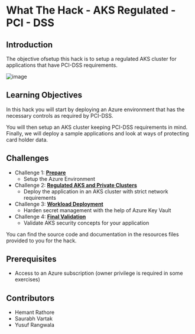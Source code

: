 
# What The Hack - AKS Regulated - PCI - DSS

## Introduction

The objective ofsetup this hack is to setup a regulated AKS cluster for applications that have PCI-DSS requirements.

![image](https://user-images.githubusercontent.com/18613231/159903199-b2ffcd97-c364-4421-9318-3fe77d555151.png)

## Learning Objectives

In this hack you will start by deploying an Azure environment that has the necessary controls as required by PCI-DSS.

You will then setup an AKS cluster keeping PCI-DSS requirements in mind. Finally, we will deploy a sample applications and look at ways of protecting card holder data.

## Challenges

- Challenge 1: **[Prepare](Students/01-prepare.md)**
   - Setup the Azure Environment
- Challenge 2: **[Regulated AKS and Private Clusters](Students/02-aks_private.md)**
   - Deploy the application in an AKS cluster with strict network requirements
- Challenge 3: **[Workload Deployment](Students/03-workload.md)**
   - Harden secret management with the help of Azure Key Vault
- Challenge 4: **[Final Validation](Students/04-validate.md)**
   - Validate AKS security concepts for your application 

You can find the source code and documentation in the resources files provided to you for the hack.

## Prerequisites

- Access to an Azure subscription (owner privilege is required in some exercises)

## Contributors

- Hemant Rathore 
- Saurabh Vartak 
- Yusuf Rangwala

